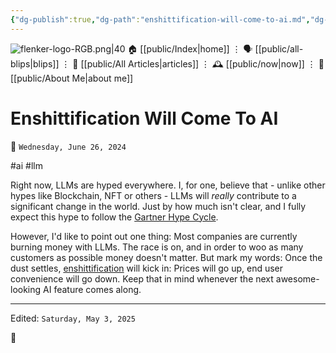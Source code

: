 ```yaml
---
{"dg-publish":true,"dg-path":"enshittification-will-come-to-ai.md","dg-permalink":"enshittification-will-come-to-ai/","permalink":"/enshittification-will-come-to-ai/","title":"Enshittification Will Come To AI"}
---
```



<div class="transclusion internal-embed is-loaded"><div class="markdown-embed">




![flenker-logo-RGB.png|40](/img/user/attachments/flenker-logo-RGB.png)
🏠 [[public/Index\|home]]  ⋮ 🗣️ [[public/all-blips\|blips]] ⋮  📝 [[public/All Articles\|articles]]  ⋮ 🕰️ [[public/now\|now]] ⋮ 🪪 [[public/About Me\|about me]]


</div></div>


# Enshittification Will Come To AI
<p><span>📆 <code>Wednesday, June 26, 2024</code></span></p>
#ai #llm

Right now, LLMs are hyped everywhere. I, for one, believe that - unlike other hypes like Blockchain, NFT or others - LLMs will _really_ contribute to a significant change in the world. Just by how much isn't clear, and I fully expect this hype to follow the [Gartner Hype Cycle](https://en.wikipedia.org/wiki/Gartner_hype_cycle).

However, I'd like to point out one thing: Most companies are currently burning money with LLMs. The race is on, and in order to woo as many customers as possible money doesn't matter. But mark my words: Once the dust settles, [enshittification](https://www.wired.com/story/tiktok-platforms-cory-doctorow/) will kick in: Prices will go up, end user convenience will go down. Keep that in mind whenever the next awesome-looking AI feature comes along.

- - -
<p><span>Edited: <code>Saturday, May 3, 2025</code></span></p>
👾
